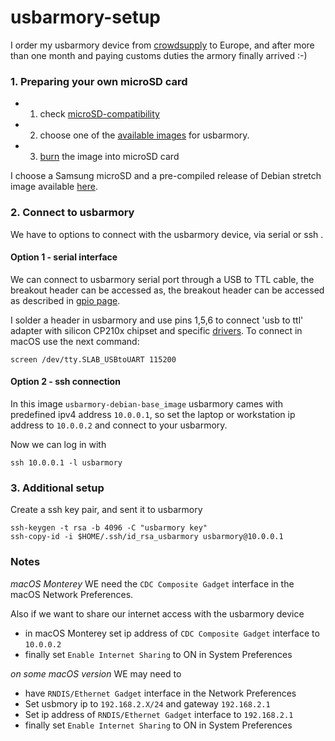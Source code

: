 # usbarmory-setup

I order my usbarmory device from [crowdsupply](https://www.crowdsupply.com/inverse-path/usb-armory) to Europe, and after more than one month and paying customs duties the armory finally arrived :-)

### 1. Preparing your own microSD card
- 1. check [microSD-compatibility](https://github.com/inversepath/usbarmory/wiki/microSD-compatibility)
- 2. choose one of the [available images](https://github.com/inversepath/usbarmory/wiki/Available-images) for usbarmory.
- 3. [burn](https://github.com/inversepath/usbarmory-debian-base_image#Installing) the image into microSD card 

I choose a Samsung microSD and a pre-compiled release of Debian stretch image available [here](https://github.com/inversepath/usbarmory-debian-base_image/releases).

### 2. Connect to usbarmory
We have to options to connect with the usbarmory device, via serial or ssh .

#### Option 1 - serial interface
We can connect to usbarmory serial port through a USB to TTL cable, the breakout header can be accessed as, the breakout header can be accessed as described in [gpio page](https://github.com/inversepath/usbarmory/wiki/GPIOs).

I solder a header in usbarmory and use pins 1,5,6 to connect 'usb to ttl' adapter with silicon CP210x chipset and specific [drivers](https://www.silabs.com/products/development-tools/software/usb-to-uart-bridge-vcp-drivers).
To connect in macOS use the next command:
```
screen /dev/tty.SLAB_USBtoUART 115200
```

#### Option 2 - ssh connection
In this image `usbarmory-debian-base_image` usbarmory cames with predefined ipv4 address `10.0.0.1`, so set the laptop or workstation ip address to `10.0.0.2` and connect to your usbarmory. 

Now we can log in with
```
ssh 10.0.0.1 -l usbarmory
```

### 3. Additional setup
Create a ssh key pair, and sent it to usbarmory
```
ssh-keygen -t rsa -b 4096 -C "usbarmory key"
ssh-copy-id -i $HOME/.ssh/id_rsa_usbarmory usbarmory@10.0.0.1
```

### Notes

*macOS Monterey*
WE need the `CDC Composite Gadget` interface in the macOS Network Preferences.

Also if we want to share our internet access with the usbarmory device
- in macOS Monterey set ip address of `CDC Composite Gadget` interface to `10.0.0.2`
- finally set `Enable Internet Sharing` to ON in System Preferences

*on some macOS version*
WE may need to
- have `RNDIS/Ethernet Gadget` interface in the Network Preferences
- Set usbmory ip to `192.168.2.X/24` and gateway `192.168.2.1`
- Set ip address of `RNDIS/Ethernet Gadget` interface to `192.168.2.1`
- finally set `Enable Internet Sharing` to ON in System Preferences
